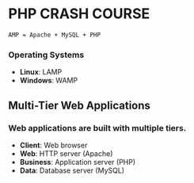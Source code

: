 # PHP CRASH COURSE
```AMP = Apache + MySQL + PHP```

### Operating Systems
- **Linux**: LAMP
- **Windows**: WAMP

## Multi-Tier Web Applications
### Web applications are built with multiple tiers.
- **Client**: Web browser
- **Web**: HTTP server (Apache)
- **Business**: Application server (PHP)
- **Data**: Database server (MySQL)


